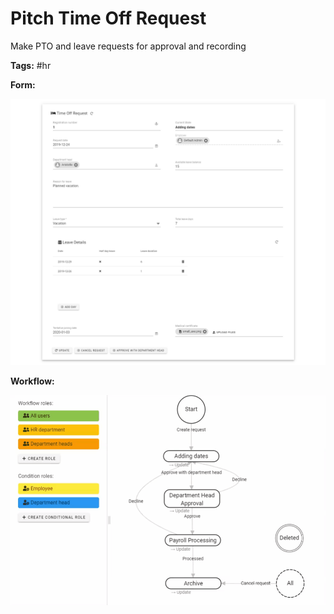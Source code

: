 <h1>Pitch Time Off Request</h1>

Make PTO and leave requests for approval and recording



**Tags:** #hr



**Form:**

![alt text](https://raw.githubusercontent.com/enf644/pitch-time-off-request/master/docs/form.png)



**Workflow:**

![alt text](https://github.com/enf644/pitch-time-off-request/raw/master/docs/workflow.gif)